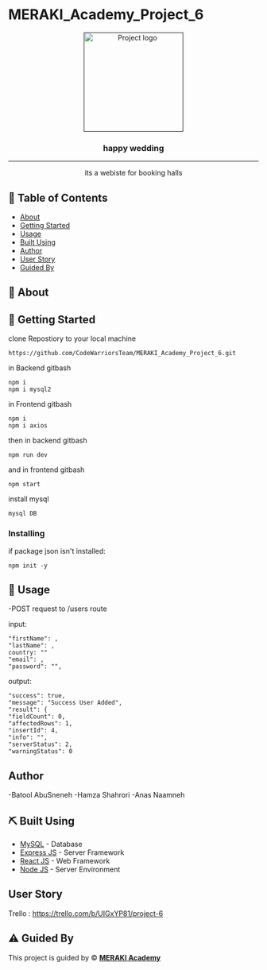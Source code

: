 # MERAKI_Academy_Project_6

<p align="center">
  <a href="" rel="noopener">
 <img width=200px height=200px src="https://preview.pixlr.com/images/450nwm/100/1/1001417894.jpg" alt="Project logo"></a>
</p>

<h3 align="center">happy wedding</h3>

---



<p align="center"> its a webiste for booking halls
    <br> 
</p>


## 📝 Table of Contents

- [About](#about)
- [Getting Started](#getting_started)
- [Usage](#usage)
- [Built Using](#built_using)
- [Author](#author)
- [User Story](#user_story)
- [Guided By](#guided_by)

## 🧐 About <a name = "about"></a>


## 🏁 Getting Started <a name = "getting_started"></a>

clone Repostiory to your local machine

```
https://github.com/CodeWarriorsTeam/MERAKI_Academy_Project_6.git
```

in Backend gitbash
```
npm i 
npm i mysql2
```

in Frontend gitbash
```
npm i 
npm i axios
```

then in backend gitbash
```
npm run dev
```
and in frontend gitbash 
```
npm start
```

install mysql
```
mysql DB
```

### Installing

if package json isn't installed:

```
npm init -y 
```

## 🎈 Usage <a name="usage"></a>

-POST request to /users route 
 
 input: 
 
 ```
 "firstName": ,
 "lastName": ,
 country: ""
 "email": ,
 "password": "",

 ```
 
 output:
 
 ```
"success": true,
"message": "Success User Added",
"result": {
"fieldCount": 0,
"affectedRows": 1,
"insertId": 4,
"info": "",
"serverStatus": 2,
"warningStatus": 0
 ```
 
  ## Author <a name = "author"></a>

 -Batool AbuSneneh
 -Hamza Shahrori
 -Anas Naamneh
 
 
  
 
 
 ## ⛏️ Built Using <a name = "built_using"></a>

- [MySQL](https://www.mysql.com/) - Database
- [Express JS](https://expressjs.com/) - Server Framework
- [React JS](https://https://reactjs.org/) - Web Framework
- [Node JS](https://nodejs.org/en/) - Server Environment


 ##  User Story <a name = "#user_story"></a>
 
 
Trello : https://trello.com/b/UIGxYP81/project-6




## ⚠️ Guided By <a name = "guided_by"></a>

This project is guided by ©️ **[MERAKI Academy](https://www.meraki-academy.org)**






